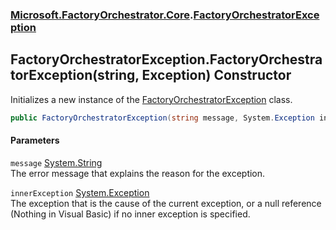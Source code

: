 ### [Microsoft.FactoryOrchestrator.Core](Microsoft_FactoryOrchestrator_Core.md 'Microsoft.FactoryOrchestrator.Core').[FactoryOrchestratorException](FactoryOrchestratorException.md 'Microsoft.FactoryOrchestrator.Core.FactoryOrchestratorException')
## FactoryOrchestratorException.FactoryOrchestratorException(string, Exception) Constructor
Initializes a new instance of the [FactoryOrchestratorException](FactoryOrchestratorException.md 'Microsoft.FactoryOrchestrator.Core.FactoryOrchestratorException') class.  
```csharp
public FactoryOrchestratorException(string message, System.Exception innerException);
```
#### Parameters
<a name='Microsoft_FactoryOrchestrator_Core_FactoryOrchestratorException_FactoryOrchestratorException(string_System_Exception)_message'></a>
`message` [System.String](https://docs.microsoft.com/en-us/dotnet/api/System.String 'System.String')  
The error message that explains the reason for the exception.
  
<a name='Microsoft_FactoryOrchestrator_Core_FactoryOrchestratorException_FactoryOrchestratorException(string_System_Exception)_innerException'></a>
`innerException` [System.Exception](https://docs.microsoft.com/en-us/dotnet/api/System.Exception 'System.Exception')  
The exception that is the cause of the current exception, or a null reference (Nothing in Visual Basic) if no inner exception is specified.
  
